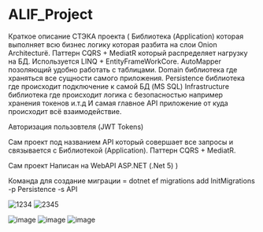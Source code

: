 # ALIF_Project

Краткое описание СТЭКА проекта (
Библиотека (Application) которая выполняет всю бизнес логику которая разбита на слои Onion Architecturё.
Паттерн CQRS + MediatR который распределяет нагрузку на БД. Используется LINQ + EntityFrameWorkCore.
AutoMapper позоляющий удобно работать с таблицами.
Domain библиотека где храняться все сущности самого приложения.
Persistence библиотека где происходит подключение к самой БД (MS SQL)
Infrastructure библиотека где происходит логика с безопасностью например хранения токенов и.т.д
И самая главное API приложение от куда происходит всё взаимодействие.


Авторизация пользовтеля (JWT Tokens)

Сам проект под названием API который совершает все запросы и связывается с Библиотекой (Application). 
Паттерн CQRS + MediatR.
 
Сам проект Написан на WebAPI ASP.NET (.Net 5)
)

Команда для создание миграции = dotnet ef migrations add InitMigrations -p Persistence -s API

![1234](https://user-images.githubusercontent.com/69799846/236067586-4ad566a0-2631-4874-84a3-b7df1e59fe70.png)
![2345](https://user-images.githubusercontent.com/69799846/236067592-9501939d-fceb-4371-a331-fe3e7edc0294.png)

![image](https://user-images.githubusercontent.com/69799846/236067880-08efb0e6-ce9a-43b2-a4be-7f0813bd21c4.png)
![image](https://user-images.githubusercontent.com/69799846/236079039-f1c8604a-5c3b-4c80-a487-7169642390e3.png)
![image](https://user-images.githubusercontent.com/69799846/236079113-674c0cb0-0961-4062-9bd9-993727c94e96.png)

